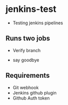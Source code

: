 # jenkins-test

- Testing jenkins pipelines

## Runs two jobs

- Verify branch

- say goodbye

 ## Requirements

- Git webhook
- Jenkins github plugin
- Github Auth token
